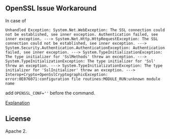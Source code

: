 ## OpenSSL Issue Workaround

In case of

```
Unhandled Exception: System.Net.WebException: The SSL connection could not be established, see inner exception. Authentication failed, see inner exception. ---> System.Net.Http.HttpRequestException: The SSL connection could not be established, see inner exception. ---> System.Security.Authentication.AuthenticationException: Authentication failed, see inner exception. ---> System.TypeInitializationException: The type initializer for 'SslMethods' threw an exception. ---> System.TypeInitializationException: The type initializer for 'Ssl' threw an exception. ---> System.TypeInitializationException: The type initializer for 'SslInitializer' threw an exception. ---> Interop+Crypto+OpenSslCryptographicException: error:0E076071:configuration file routines:MODULE_RUN:unknown module name
```

add `OPENSSL_CONF=''` before the command.

[Explanation](https://github.com/drwetter/testssl.sh/issues/1117)

## License

Apache 2.
